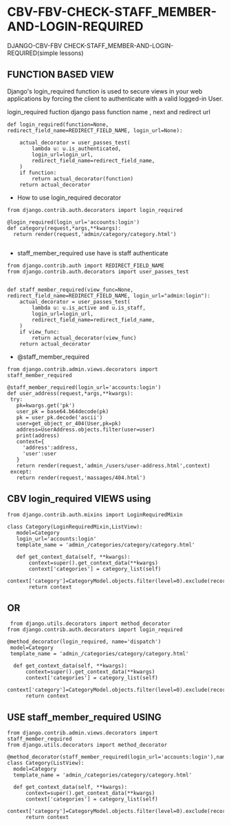 # CBV-FBV-CHECK-STAFF_MEMBER-AND-LOGIN-REQUIRED
DJANGO-CBV-FBV CHECK-STAFF_MEMBER-AND-LOGIN-REQUIRED(simple lessons)

## FUNCTION BASED VIEW

Django's login_required function is used to secure views in your web applications by forcing the client to authenticate with a valid logged-in User.

login_required fuction django pass function name , next and redirect url 
```
def login_required(function=None, redirect_field_name=REDIRECT_FIELD_NAME, login_url=None):

    actual_decorator = user_passes_test(
        lambda u: u.is_authenticated,
        login_url=login_url,
        redirect_field_name=redirect_field_name,
    )
    if function:
        return actual_decorator(function)
    return actual_decorator

```

- How to use login_required decorator 

``` 
from django.contrib.auth.decorators import login_required 

@login_required(login_url='accounts:login')
def category(request,*args,**kwargs):
  return render(request,'admin/category/category.html')
  
 ```
  
 
- staff_member_required use have is staff authenticate 

```
from django.contrib.auth import REDIRECT_FIELD_NAME
from django.contrib.auth.decorators import user_passes_test


def staff_member_required(view_func=None, redirect_field_name=REDIRECT_FIELD_NAME, login_url="admin:login"):
    actual_decorator = user_passes_test(
        lambda u: u.is_active and u.is_staff,
        login_url=login_url,
        redirect_field_name=redirect_field_name,
    )
    if view_func:
        return actual_decorator(view_func)
    return actual_decorator    
 ```

- @staff_member_required
    
 ```
from django.contrib.admin.views.decorators import staff_member_required

@staff_member_required(login_url='accounts:login')
def user_address(request,*args,**kwargs):
  try:
    pk=kwargs.get('pk')
    user_pk = base64.b64decode(pk)
    pk = user_pk.decode('ascii')
    user=get_object_or_404(User,pk=pk)
    address=UserAddress.objects.filter(user=user)
    print(address)
    context={
      'address':address,
      'user':user
    }
    return render(request,'admin_/users/user-address.html',context)
  except:
    return render(request,'massages/404.html')
 ```
    
    
 ## CBV login_required VIEWS using
 
 ```
 from django.contrib.auth.mixins import LoginRequiredMixin

 class Category(LoginRequiredMixin,ListView):
    model=Category
    login_url='accounts:login'
    template_name = 'admin_/categories/category/category.html'
    
    def get_context_data(self, **kwargs):
        context=super().get_context_data(**kwargs)
        context['categories'] = category_list(self)
        context['category']=CategoryModel.objects.filter(level=0).exclude(record_status='deleted',is_active=False)
        return context  
  ```
  
  ## OR
  ```
   from django.utils.decorators import method_decorator
 from django.contrib.auth.decorators import login_required

 @method_decorator(login_required, name='dispatch')
   model=Category
   template_name = 'admin_/categories/category/category.html'
    
    def get_context_data(self, **kwargs):
        context=super().get_context_data(**kwargs)
        context['categories'] = category_list(self)
        context['category']=CategoryModel.objects.filter(level=0).exclude(record_status='deleted',is_active=False)
        return context 
  ```
  
  
  ## USE staff_member_required USING
  
  ```
  from django.contrib.admin.views.decorators import staff_member_required
from django.utils.decorators import method_decorator

  @method_decorator(staff_member_required(login_url='accounts:login'),name='dispatch')
class Category(ListView):
    model=Category
    template_name = 'admin_/categories/category/category.html'
    
    def get_context_data(self, **kwargs):
        context=super().get_context_data(**kwargs)
        context['categories'] = category_list(self)
        context['category']=CategoryModel.objects.filter(level=0).exclude(record_status='deleted',is_active=False)
        return context   
   ```
        
    

